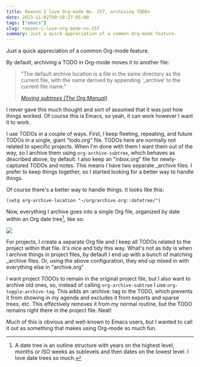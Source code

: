 ```yaml
---
title: Reason I love Org-mode No. 257, archiving TODOs
date: 2023-11-02T09:18:27-05:00
tags: ["emacs"]
slug: reason-i-love-org-mode-no-257
summary: Just a quick appreciation of a common Org-mode feature.
---
```


Just a quick appreciation of a common Org-mode feature.

By default, archiving a TODO in Org-mode moves it to another file:

> "The default archive location is a file in the same directory as the current file, with the name derived by appending ‘_archive’ to the current file name."
>
> <cite>[Moving subtrees (The Org Manual)](https://orgmode.org/manual/Moving-subtrees.html)</cite>

I never gave this much thought and sort of assumed that it was just how things worked. Of course this is Emacs, so yeah, it can work however I want it to work.

I use TODOs in a couple of ways. First, I keep fleeting, repeating, and future TODOs in a single, giant "todo.org" file. TODOs here are normally not related to specific projects. When I'm done with them I want them out of the way, so I archive them using `org-archive-subtree`, which behaves as described above, by default. I also keep an "inbox.org" file for newly-captured TODOs and notes. This means I have two separate _archive files. I prefer to keep things together, so I started looking for a better way to handle things.

Of course there's a better way to handle things. It looks like this:

`(setq org-archive-location "~/org/archive.org::datetree/")`

Now, everything I archive goes into a single Org file, organized by date within an Org date tree[^datetree], like so:

![](/img/2023/20231102-archive.png)

For projects, I create a separate Org file and I keep all TODOs related to the project within that file. It's nice and tidy this way. What's not as tidy is when I archive things in project files, by default I end up with a bunch of matching _archive files. Or, using the above configuration, they end up mixed in with everything else in "archive.org"

I want project TODOs to remain in the original project file, but I also want to archive old ones, so, instead of calling `org-archive-subtree` I use `org-toggle-archive-tag`. This adds an :archive: tag to the TODO, which prevents it from showing in my agenda and excludes it from exports and sparse trees, etc. This effectively removes it from my normal routine, but the TODO remains right there in the project file. Neat!

Much of this is obvious and well-known to Emacs users, but I wanted to call it out as something that makes using Org-mode so much fun.

[^datetree]: A date tree is an outline structure with years on the highest level, months or ISO weeks as sublevels and then dates on the lowest level. I love date trees so much.

